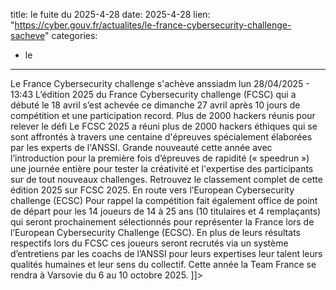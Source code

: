  
title: le fuite du 2025-4-28
date: 2025-4-28
lien: "https://cyber.gouv.fr/actualites/le-france-cybersecurity-challenge-sacheve"
categories:
  - le
---

Le France Cybersecurity challenge s'achève anssiadm lun 28/04/2025 - 13:43 L’édition 2025 du France Cybersecurity challenge (FCSC) qui a débuté le 18 avril s’est achevée ce dimanche 27 avril
après 10 jours de compétition et une participation record. Plus de 2000 hackers réunis pour relever le défi Le FCSC 2025 a réuni plus de 2000 hackers éthiques qui se sont affrontés à travers une centaine d'épreuves spécialement élaborées par les experts de l'ANSSI. Grande nouveauté cette année avec l’introduction pour la première fois d’épreuves de rapidité (« speedrun »)
une journée entière pour tester la créativité et l'expertise des participants sur de tout nouveaux challenges. Retrouvez le classement complet de cette édition 2025 sur FCSC 2025. En route vers l’European Cybersecurity challenge (ECSC) Pour rappel
la compétition fait également office de point de départ pour les 14 joueurs de 14 à 25 ans (10 titulaires et 4 remplaçants) qui seront prochainement sélectionnés pour représenter la France lors de l’European Cybersecurity Challenge (ECSC). En plus de leurs résultats respectifs lors du FCSC
ces joueurs seront recrutés via un système d’entretiens par les coachs de l’ANSSI pour leurs expertises
leur talent
leurs qualités humaines et leur sens du collectif. Cette année
la Team France se rendra à Varsovie
du 6 au 10 octobre 2025. ]]>

